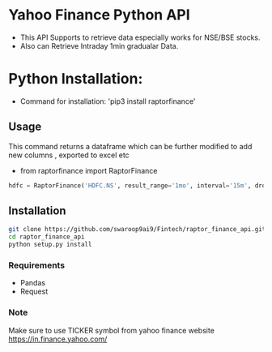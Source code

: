 # Yahoo Finance Python API

* This API Supports to retrieve data especially works for NSE/BSE stocks.
* Also can Retrieve Intraday 1min gradualar Data.

# Python Installation:
* Command for installation: 'pip3 install raptorfinance'

## Usage

This command returns a dataframe which can be further modified to add new columns , exported to excel etc
* from raptorfinance import RaptorFinance
``` python
hdfc = RaptorFinance('HDFC.NS', result_range='1mo', interval='15m', dropna='True').result
```


## Installation

``` bash
git clone https://github.com/swaroop9ai9/Fintech/raptor_finance_api.git
cd raptor_finance_api
python setup.py install
```

### Requirements

- Pandas
- Request

### Note

Make sure to use TICKER symbol from yahoo finance website
https://in.finance.yahoo.com/ 
